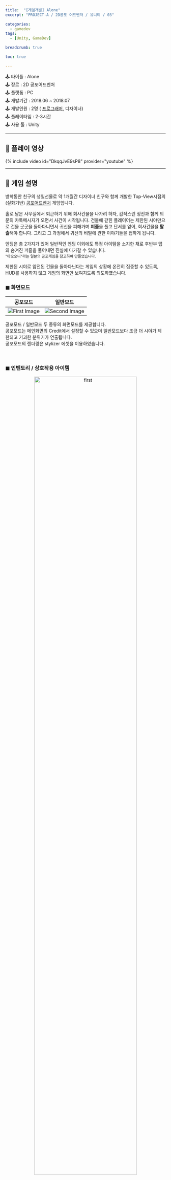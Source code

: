 ```yaml
---
title:  "[게임개발] Alone"
excerpt: "PROJECT-A / 2D공포 어드벤처 / 유니티 / 03"

categories:
  - gamedev
tags:
  - [Unity, GameDev]

breadcrumb: true

toc: true

---
```


<div class="notice--warning" markdown=1>
🕹 타이틀 : Alone  <br>
🕹 장르 : 2D 공포어드벤처   <br>
🕹 플랫폼 : PC   <br>
🕹 개발기간 : 2018.06 ~ 2018.07   <br>
🕹 개발인원 : 2명 ( <u>프로그래머</u>, 디자이너)   <br>
🕹 플레이타임 : 2-3시간   <br>
🕹 사용 툴 : Unity   <br>
 </div>
 
 ---

## 🔸 플레이 영상
{% include video id="DkqqJvE9sP8" provider="youtube" %}

---

## 🔸 게임 설명 

방학동안 친구의 생일선물로 약 1개월간 디자이너 친구와 함께 개발한 Top-View시점의 (실화기반) <u>공포어드벤처</u> 게임입니다.  

홀로 남은 사무실에서 퇴근하기 위해 회사건물을 나가려 하자, 갑작스런 정전과 함께 의문의 카톡메시지가 오면서 사건이 시작됩니다. 건물에 갇힌 플레이어는 제한된 시야만으로 건물 곳곳을 돌아다니면서 귀신을 피해가며 **퍼즐**을 풀고 단서를 얻어, 회사건물을 **탈출**해야 합니다. 그리고 그 과정에서 귀신의 비밀에 관한 이야기들을 접하게 됩니다.

엔딩은 총 2가지가 있어 일반적인 엔딩 이외에도 특정 아이템을 소지한 채로 후반부 맵의 숨겨진 퍼즐을 풀어내면 진실에 다가갈 수 있습니다.  
<small>"아오오니"라는 일본의 공포게임을 참고하여 만들었습니다.   </small>

제한된 시야로 암전된 건물을 돌아다닌다는 게임의 상황에 온전히 집중할 수 있도록, HUD를 사용하지 않고 게임의 화면만 보여지도록 의도하였습니다.

### ◼ 화면모드


|공포모드|일반모드|
|:-:|:-:|
|![First Image](https://user-images.githubusercontent.com/45874696/148186469-3483afb1-4005-4d30-91a4-07c0e5156c82.png)|![Second Image](https://user-images.githubusercontent.com/45874696/148186567-90304ca7-5513-4ab5-8eef-64867f44b249.png)|

공포모드 / 일반모드 두 종류의 화면모드를 제공합니다.  
공포모드는 메인화면의 Credit에서 설정할 수 있으며 일반모드보다 조금 더 시야가 제한되고 기괴한 분위기가 연출됩니다.   
공포모드의 렌더링은 stylizer 에셋을 이용하였습니다.

<br>

### ◼ 인벤토리 / 상호작용 아이템 

<p align="center">
	<img src="https://user-images.githubusercontent.com/45874696/148191229-ca865404-ceb8-408d-aa1a-1a255345e231.png" alt="first" width="80%"/>
</p>


`Q`버튼으로 인벤토리를 열 수 있으며, 지금까지 획득한 아이템이 표시됩니다.  
하단 박스내의 아이템을 눌러 상세 정보를 확인할 수 있습니다.  
아이템의 데이터는 유니티의 `Scriptable-Object`를 이용하여 저장하였습니다.
<br>

<p align="center">
	<img src="https://user-images.githubusercontent.com/45874696/148194002-c328c5a4-6596-49e6-910a-53fc9b89b23b.png" alt="first" width="48%"/>
  <img src="https://user-images.githubusercontent.com/45874696/148190900-db748bd1-5f7b-4399-bebc-ad8e2e270e5f.png" alt="second" width="48%"/>
</p>



상호작용 가능한 물체는 가까이 가면 하얀 외곽선이 표시되며, `E`키를 눌러 상호작용할 수 있습니다.  
획득 불가능한 단서의 경우 이미지와 텍스트가 표시됩니다.
<br>

### ◼ 메시지 시스템

<p align="center">
	<img src="https://user-images.githubusercontent.com/45874696/148196915-ed13a0ca-0c02-4c13-a22b-139c9e81051f.png" alt="first" width="48%"/>
  <img src="https://user-images.githubusercontent.com/45874696/148197417-a74790ec-18e0-467e-950b-0e2b8fe52203.png" alt="second" width="48%"/>
</p>

게임 내 지역 알림, 카톡 메시지 수신, 캐릭터 위쪽의 상호작용 메시지 등은 Event를 이용하여 여러 클래스에서 메시지 클래스의 메서드를 자유롭게 호출 할 수 있도록 작성하였습니다.
<br>

### ◼ 귀신의 AI

귀신은 특정 스토리 이벤트 이후 미리 세팅된 지점들, 그리고 낮은 확률로 랜덤한 시점에 플레이어 인근의 랜덤한 지점에서 스폰됩니다. 스폰된 이후 귀신은 플레이어를 추적하여 이동합니다. 추적은 유니티의 `navigation`기능을 사용하여 미리 Baked된 맵에 따라서 플레이어를 쫒아갑니다.

플레이어가 안전지대(문에 부적이 깔려있는 방)에 들어가서 귀신이 부적에 닿아 일시 소멸하기 전까지는 끝없이 플레이어를 추적합니다.
<br>

### ◼ 저장 및 불러오기 
게임 내 특정 지점에서 저장을 할 수 있습니다. 저장 및 불러오기는 유니티 에셋스토어의 세이브 관련 에셋 소스를 일부 변형하여 게임에 적용하였습니다. 현재 스토리 이벤트 진행도, 플레이어 위치값, 인벤토리 데이터를 세이브 클래스로 묶어 저장하고, 불러오도록 하였습니다. 
<br>

---

## 🔸 개발 의도
`친구A의 생일선물`로 미국에 있던 디자이너 친구B와 함께 제작을 결정한 후 협업을 진행한 프로젝트 입니다. 생일선물 프로젝트여서 친구A와 관련된 스토리에 단순한 퍼즐들로 구성된, 빠르게 개발 가능한 공포게임을 기획하기 시작했는데 개발과정에서 초기 기획보다 볼륨이 꽤 커지게 되었습니다.  

게임 내 주인공이 사실상 친구A였기 때문에, 실제 친구의 회사건물 내부 디자인을 참고하여 배경을 제작하였습니다. 개발기간이 짧아 스스로 기능을 전부 개발하기보다는 외부 에셋이나 플러그인 등을 적극적으로 활용하였습니다.  

진행에 긴장감을 주기 위해 의도적으로 스토리와 관계없이 깜짝 놀래킬 수 있는 이벤트도 곳곳에 집어넣었는데, 실제 플레이에서 플레이어들은 만족스러운 반응을 보여주었습니다😊

## 🔸 긍정적인 부분
장거리에 있는 사람과 유니티 콜라보레이션 기능을 이용해 `원격으로 협업`하며 서로의 작업물을 합치고 병합하는 경험을 하였습니다. 디자이너는 미국에서, 저는 일본에서 개발을 진행하였습니다. 시차로 인해 실시간으로 의견을 주고받기 어려운 상황에서 `카톡을 이용해 작업기록`을 남기는 방식으로 제작해나갔습니다. 

짧은 시간에 결과물을 내야 했기에, 개발기간을 단축시킬 수 있는 에셋들을 찾아내어 프로젝트에 맞게 적용시키는 경험을 하였습니다. 자연스러운 카메라무빙을 위한 cinemachine, 애니메이션에서는 dotween, 포스트프로세싱과 화면렌더링에선 stylizer, 2d조명시스템을 위한 2d-dynamic-light 등 `다양한 에셋을 프로젝트에 적절히 활용`해보았습니다.

## 🔸 아쉬웠던 부분
가장 아쉬운 점은 시간 관계상 게임 후반부에 존재하는 몇 가지 버그를 잡지 못하고 프로젝트를 마무리했던 것입니다. 예를 들어 게임 후반부의 스토리 이벤트로 귀신이 등장하는데, 일정 시간 후 사라져야 할 귀신이 특정 상황에서는 사라지지 않고 맵에 남아버려 이후 해당 맵에 재방문했을 때 문제가 발생했었습니다.   

 

  

## 🔸 스크린 샷
 

<p align="center">
	<img src="https://user-images.githubusercontent.com/45874696/67147479-2d619500-f2d0-11e9-945e-e7dc3ef6809f.png" alt="first" width="48%"/>
  <img src="https://user-images.githubusercontent.com/45874696/67147859-c80fa300-f2d3-11e9-918a-6fd9865a88e0.png" alt="second" width="48%"/>
  	<img src="https://user-images.githubusercontent.com/45874696/67153141-02eaf880-f31f-11e9-922d-38b7a839906e.png" alt="first" width="48%"/>
  <img src="https://user-images.githubusercontent.com/45874696/67147919-787da700-f2d4-11e9-8bad-0564c3386ef5.png" alt="second" width="48%"/>
</p>

<small style ="color:gray;">(post-code: alone) </small> 
 {: .text-right}

[TOP](#){: .btn .btn--warning} 
{: .text-right}